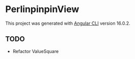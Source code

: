 # PerlinpinpinView

This project was generated with [Angular CLI](https://github.com/angular/angular-cli) version 16.0.2.

## TODO

- Refactor ValueSquare
